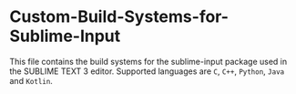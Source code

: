 # Custom-Build-Systems-for-Sublime-Input
This file contains the build systems for the sublime-input package used in the SUBLIME TEXT 3 editor. Supported languages are `C`, `C++`, `Python`, `Java` and `Kotlin`.

